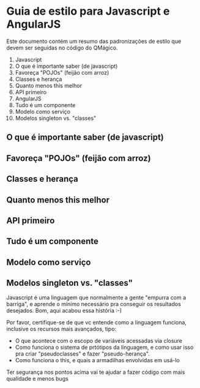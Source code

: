 # Guia de estilo para Javascript e AngularJS

Este documento contém um resumo das padronizações de estilo que devem ser seguidas no código do QMágico.

1. Javascript
 1. O que é importante saber (de javascript)
 1. Favoreça "POJOs" (feijão com arroz)
 1. Classes e herança
 1. Quanto menos this melhor
 1. API primeiro
1. AngularJS
 1. Tudo é um componente
 1. Modelo como serviço
 1. Modelos singleton vs. "classes"
 
## O que é importante saber (de javascript)
## Favoreça "POJOs" (feijão com arroz)
## Classes e herança
## Quanto menos this melhor
## API primeiro
## Tudo é um componente
## Modelo como serviço
## Modelos singleton vs. "classes"

Javascript é uma linguagem que normalmente a gente "empurra com a barriga", e aprende o mínimo necessário pra conseguir os resultados desejados.
Bom, aqui acabou essa história :-)

Por favor, certifique-se de que vc entende como a linguagem funciona, inclusive os recursos mais avançados, tipo:

* O que acontece com o escopo de variáveis acessadas via closure
* Como funciona o sistema de prtótipos da linguagem, e como usar isso pra criar "pseudoclasses" e fazer "pseudo-herança".
* Como funciona o this, e quais a armadilhas envolvidas em usá-lo

Ter segurança nos pontos acima vai te ajudar a fazer código com mais qualidade e menos bugs
